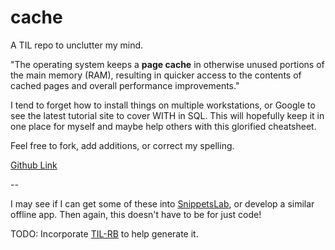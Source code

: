 # cache
A TIL repo to unclutter my mind.

"The operating system keeps a __page cache__ in otherwise unused portions of the main memory (RAM), resulting in quicker access to the contents of cached pages and overall performance improvements."

I tend to forget how to install things on multiple workstations, or Google to see the latest tutorial site to cover WITH in SQL. This will hopefully keep it in one place for myself and maybe help others with this glorified cheatsheet.

Feel free to fork, add additions, or correct my spelling.

[Github Link](https://github.com/dannypage/cache/)

--

I may see if I can get some of these into [SnippetsLab](https://www.renfei.org/snippets-lab/), or develop a similar offline app. Then again, this doesn't have to be for just code! 

TODO: Incorporate [TIL-RB](https://github.com/pjambet/til-rb/) to help generate it.
